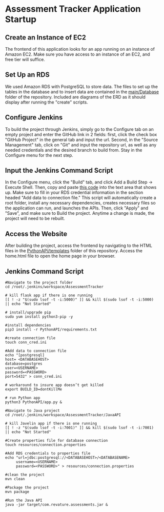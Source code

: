 # Assessment Tracker Application Startup

## Create an Instance of EC2

The frontend of this application looks for an app running on an instance of Amazon EC2. Make sure you have access to an instance of an EC2, and free tier will suffice.

## Set Up an RDS

We used Amazon RDS with PostgreSQL to store data. The files to set up the tables in the database and to insert data are contained in the [main/Database](https://github.com/AssessmentHQ/assessment-tracker/tree/main/Database) folder of the repository. Included are diagrams of the ERD as it should display after running the "create" scripts.

## Configure Jenkins

To build the project through Jenkins, simply go to the Configure tab on an empty project and enter the GitHub link in 2 fields: first, click the check box "GitHub Project" in the general tab and input the url. Second, in the "Source Management" tab, click on "Git" and input the repository url, as well as any needed credentials and the desired branch to build from. Stay in the Configure menu for the next step.

## Input the Jenkins Command Script

In the Configure menu, click the "Build" tab, and click Add a Build Step -> Execute Shell. Then, copy and paste [this code](#jenkins-command-script) into the text area that shows up. Make sure to fill in your RDS credential information in the section headed "Add data to connection file." This script will automatically create a root folder, install any necessary dependencies, creates necessary files so the application can run, and launches the APIs. Then, click "Apply" and "Save", and make sure to Build the project. Anytime a change is made, the project will need to be rebuilt.

## Access the Website

After building the project, access the frontend by navigating to the HTML files in the [PythonAPi/templates](https://github.com/AssessmentHQ/assessment-tracker/tree/main/PythonAPI/templates) folder of this repository. Access the home.html file to open the home page in your browser.

## Jenkins Command Script

```jenkins
#Navigate to the project folder
cd /root/.jenkins/workspace/AssessmentTracker

# kill flask app if there is one running
[[ ! -z "$(sudo lsof -t -i:5000)" ]] && kill $(sudo lsof -t -i:5000) || echo "Not Started"

# install/upgrade pip
sudo yum install python3-pip -y

#install dependencies
pip3 install -r PythonAPI/requirements.txt

#create connection file
touch conn_cred.ini

#Add data to connection file 
echo "[postgresql]
host= <DATABASEHOST>
database=postgres
user=<USERNAME>
password=<PASSWORD>
port=5432" > conn_cred.ini

# workaround to insure app doesn’t get killed
export BUILD_ID=dontKillMe

# run Python app
python3 PythonAPI/app.py &

#Navigate to Java project
cd /root/.jenkins/workspace/AssessmentTracker/JavaAPI

# kill Javelin app if there is one running
[[ ! -z "$(sudo lsof -t -i:7001)" ]] && kill $(sudo lsof -t -i:7001) || echo "Not Started"

#Create properties file for database connection
touch resources/connection.properties

#Add RDS credentials to properties file
echo "url=jdbc:postgresql://<DATABASEHOST>/<DATABASENAME>
     username=<USERNAME>
     password=<PASSWORD>" > resources/connection.properties

#clean the project
mvn clean

#Package the project
mvn package

#Run the Java API
java -jar target/com.revature.assessments.jar &
```

